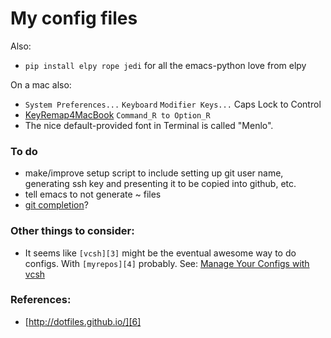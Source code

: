 # My config files

Also:

 * `pip install elpy rope jedi` for all the emacs-python love from elpy

On a mac also:

 * `System Preferences...` `Keyboard` `Modifier Keys...` Caps Lock to Control
 * [KeyRemap4MacBook][1] `Command_R to Option_R`
 * The nice default-provided font in Terminal is called "Menlo".


### To do

 * make/improve setup script to include setting up git user name,
   generating ssh key and presenting it to be copied into github, etc.
 * tell emacs to not generate ~ files
 * [git completion][2]?


### Other things to consider:

 * It seems like `[vcsh][3]` might be the eventual awesome way to do
   configs. With `[myrepos][4]` probably. See: [Manage Your Configs
   with vcsh][5]


### References:

 * [http://dotfiles.github.io/][6]


[1]: https://pqrs.org/macosx/keyremap4macbook/
[2]: https://github.com/git/git/blob/master/contrib/completion/git-completion.bash
[3]: https://github.com/RichiH/vcsh
[4]: http://myrepos.branchable.com/
[5]: http://www.linuxjournal.com/content/manage-your-configs-vcsh
[6]: http://dotfiles.github.io/
